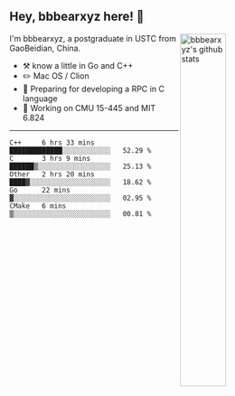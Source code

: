 ## Hey, bbbearxyz here! :wave:

<img align="right" alt="bbbearxyz's github stats" width="40%" src="https://github-readme-stats.vercel.app/api?username=bbbearxyz&show_icons=true">

I'm bbbearxyz, a postgraduate in USTC from GaoBeidian, China.

-   :hammer_and_pick:    know a little in Go and C++
-   :pencil2: Mac OS / Clion
-   :seedling: Preparing for developing a RPC in C language 
-   :thinking: Working on CMU 15-445 and MIT 6.824
---
<!--START_SECTION:waka-->
```text
C++     6 hrs 33 mins   █████████████░░░░░░░░░░░░   52.29 % 
C       3 hrs 9 mins    ██████▒░░░░░░░░░░░░░░░░░░   25.13 % 
Other   2 hrs 20 mins   ████▓░░░░░░░░░░░░░░░░░░░░   18.62 % 
Go      22 mins         ▓░░░░░░░░░░░░░░░░░░░░░░░░   02.95 % 
CMake   6 mins          ▒░░░░░░░░░░░░░░░░░░░░░░░░   00.81 % 
```
<!--END_SECTION:waka-->

